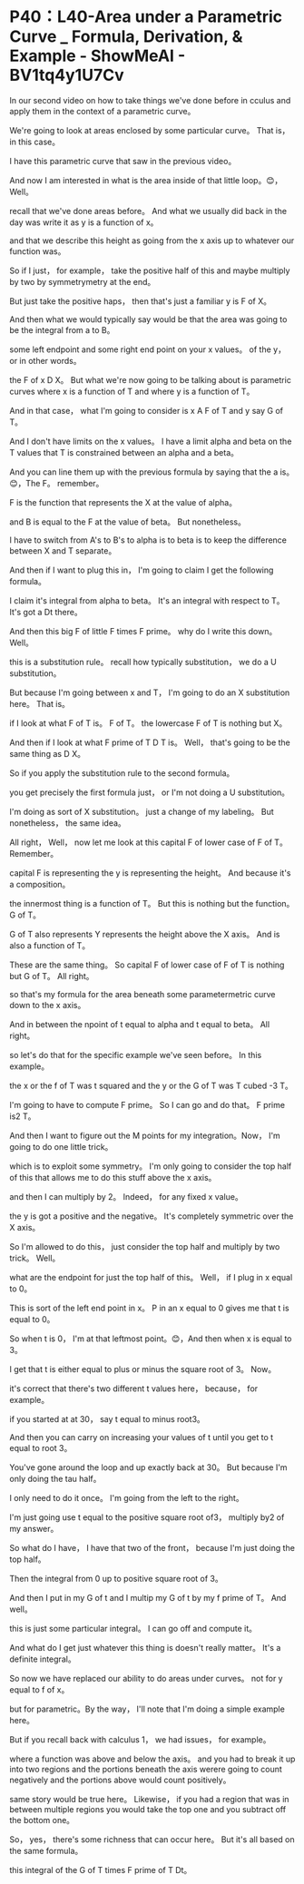 # P40：L40-Area under a Parametric Curve _ Formula, Derivation, & Example - ShowMeAI - BV1tq4y1U7Cv

In our second video on how to take things we've done before in cculus and apply them in the context of a parametric curve。

 We're going to look at areas enclosed by some particular curve。 That is， in this case。

 I have this parametric curve that saw in the previous video。

 And now I am interested in what is the area inside of that little loop。😊，Well。

 recall that we've done areas before。 And what we usually did back in the day was write it as y is a function of x。

 and that we describe this height as going from the x axis up to whatever our function was。

 So if I just， for example， take the positive half of this and maybe multiply by two by symmetrymetry at the end。

 But just take the positive haps， then that's just a familiar y is F of X。

 And then what we would typically say would be that the area was going to be the integral from a to B。

 some left endpoint and some right end point on your x values。 of the y， or in other words。

 the F of x D X。 But what we're now going to be talking about is parametric curves where x is a function of T and where y is a function of T。

 And in that case， what I'm going to consider is x A F of T and y say G of T。

 And I don't have limits on the x values。 I have a limit alpha and beta on the T values that T is constrained between an alpha and a beta。

 And you can line them up with the previous formula by saying that the a is。😊，The F。 remember。

 F is the function that represents the X at the value of alpha。

 and B is equal to the F at the value of beta。 But nonetheless。

 I have to switch from A's to B's to alpha is to beta is to keep the difference between X and T separate。

And then if I want to plug this in， I'm going to claim I get the following formula。

 I claim it's integral from alpha to beta。 It's an integral with respect to T。 It's got a Dt there。

 And then this big F of little F times F prime。 why do I write this down。 Well。

 this is a substitution rule。 recall how typically substitution， we do a U substitution。

 But because I'm going between x and T， I'm going to do an X substitution here。 That is。

 if I look at what F of T is。 F of T。 the lowercase F of T is nothing but X。

 And then if I look at what F prime of T D T is。 Well， that's going to be the same thing as D X。

 So if you apply the substitution rule to the second formula。

 you get precisely the first formula just， or I'm not doing a U substitution。

 I'm doing as sort of X substitution。 just a change of my labeling。 But nonetheless， the same idea。

All right， Well， now let me look at this capital F of lower case of F of T。 Remember。

 capital F is representing the y is representing the height。 And because it's a composition。

 the innermost thing is a function of T。 But this is nothing but the function。 G of T。

 G of T also represents Y represents the height above the X axis。 And is also a function of T。

 These are the same thing。 So capital F of lower case of F of T is nothing but G of T。 All right。

 so that's my formula for the area beneath some parametermetric curve down to the x axis。

 And in between the npoint of t equal to alpha and t equal to beta。 All right。

 so let's do that for the specific example we've seen before。 In this example。

 the x or the f of T was t squared and the y or the G of T was T cubed -3 T。

 I'm going to have to compute F prime。 So I can go and do that。 F prime is2 T。

 And then I want to figure out the M points for my integration。Now， I'm going to do one little trick。

 which is to exploit some symmetry。 I'm only going to consider the top half of this that allows me to do this stuff above the x axis。

 and then I can multiply by 2。 Indeed， for any fixed x value。

 the y is got a positive and the negative。 It's completely symmetric over the X axis。

 So I'm allowed to do this， just consider the top half and multiply by two trick。 Well。

 what are the endpoint for just the top half of this。 Well， if I plug in x equal to 0。

 This is sort of the left end point in x。 P in an x equal to 0 gives me that t is equal to 0。

 So when t is 0， I'm at that leftmost point。😊，And then when x is equal to 3。

 I get that t is either equal to plus or minus the square root of 3。 Now。

 it's correct that there's two different t values here， because， for example。

 if you started at at 30， say t equal to minus root3。

 And then you can carry on increasing your values of t until you get to t equal to root 3。

 You've gone around the loop and up exactly back at 30。 But because I'm only doing the tau half。

 I only need to do it once。 I'm going from the left to the right。

 I'm just going use t equal to the positive square root of3， multiply by2 of my answer。

 So what do I have， I have that two of the front， because I'm just doing the top half。

 Then the integral from 0 up to positive square root of 3。

 And then I put in my G of t and I multip my G of t by my f prime of T。 And well。

 this is just some particular integral。 I can go off and compute it。

 And what do I get just whatever this thing is doesn't really matter。 It's a definite integral。

 So now we have replaced our ability to do areas under curves。 not for y equal to f of x。

 but for parametric。By the way， I'll note that I'm doing a simple example here。

 But if you recall back with calculus 1， we had issues， for example。

 where a function was above and below the axis。 and you had to break it up into two regions and the portions beneath the axis werere going to count negatively and the portions above would count positively。

 same story would be true here。 Likewise， if you had a region that was in between multiple regions you would take the top one and you subtract off the bottom one。

 So， yes， there's some richness that can occur here。 But it's all based on the same formula。

 this integral of the G of T times F prime of T Dt。

